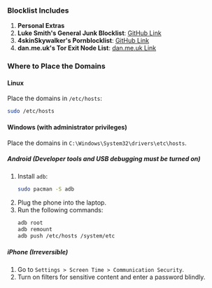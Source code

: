 
### Blocklist Includes

1. **Personal Extras**
2. **Luke Smith's General Junk Blocklist**: [GitHub Link](https://github.com/LukeSmithxyz/etc/blob/master/ips)
3. **4skinSkywalker's Pornblocklist**: [GitHub Link](https://github.com/4skinSkywalker/Anti-Porn-HOSTS-File/blob/master/HOSTS.txt)
4. **dan.me.uk's Tor Exit Node List**: [dan.me.uk Link](https://www.dan.me.uk/torlist/?full)

### Where to Place the Domains

#### Linux
Place the domains in `/etc/hosts`:
```bash
sudo /etc/hosts
```

#### Windows (with administrator privileges)
Place the domains in `C:\Windows\System32\drivers\etc\hosts`.

##### Android (Developer tools and USB debugging must be turned on)
1. Install `adb`:
   ```bash
   sudo pacman -S adb
   ```
2. Plug the phone into the laptop.
3. Run the following commands:
   ```bash
   adb root
   adb remount
   adb push /etc/hosts /system/etc
   ```

##### iPhone (Irreversible)
1. Go to `Settings > Screen Time > Communication Security`.
2. Turn on filters for sensitive content and enter a password blindly.

